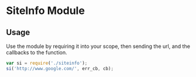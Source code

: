 # SiteInfo Module

## Usage

Use the module by requiring it into your scope, then sending the url, and the callbacks to the function.

```javascript
var si = require('./siteinfo');
si('http://www.google.com/', err_cb, cb);
```
